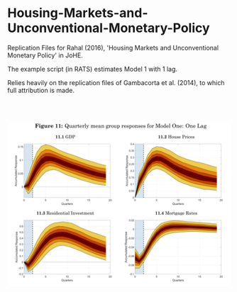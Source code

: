 # Housing-Markets-and-Unconventional-Monetary-Policy

Replication Files for Rahal (2016), 'Housing Markets and Unconventional Monetary Policy' in JoHE. 

The example script (in RATS) estimates Model 1 with 1 lag.

Relies heavily on the replication files of Gambacorta et al. (2014), to which full attribution is made.

<br><br>
<p align="center">
  <img src="https://github.com/crahal/Housing-Markets-and-Unconventional-Monetary-Policy/blob/master/quarterlymeangroupresponses.png" width="600"> 
</p>
